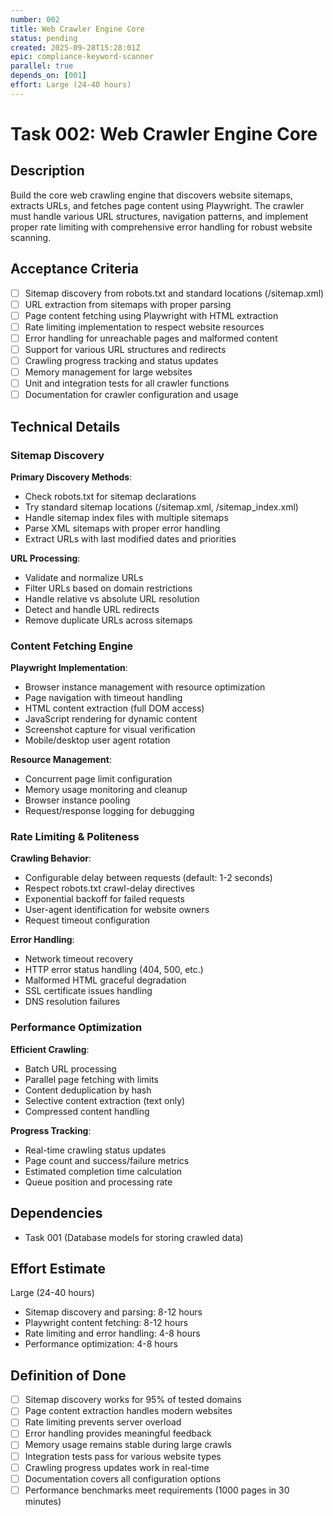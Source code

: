 ```yaml
---
number: 002
title: Web Crawler Engine Core
status: pending
created: 2025-09-28T15:28:01Z
epic: compliance-keyword-scanner
parallel: true
depends_on: [001]
effort: Large (24-40 hours)
---
```


# Task 002: Web Crawler Engine Core

## Description

Build the core web crawling engine that discovers website sitemaps, extracts URLs, and fetches page content using Playwright. The crawler must handle various URL structures, navigation patterns, and implement proper rate limiting with comprehensive error handling for robust website scanning.

## Acceptance Criteria

- [ ] Sitemap discovery from robots.txt and standard locations (/sitemap.xml)
- [ ] URL extraction from sitemaps with proper parsing
- [ ] Page content fetching using Playwright with HTML extraction
- [ ] Rate limiting implementation to respect website resources
- [ ] Error handling for unreachable pages and malformed content
- [ ] Support for various URL structures and redirects
- [ ] Crawling progress tracking and status updates
- [ ] Memory management for large websites
- [ ] Unit and integration tests for all crawler functions
- [ ] Documentation for crawler configuration and usage

## Technical Details

### Sitemap Discovery

**Primary Discovery Methods**:
- Check robots.txt for sitemap declarations
- Try standard sitemap locations (/sitemap.xml, /sitemap_index.xml)
- Handle sitemap index files with multiple sitemaps
- Parse XML sitemaps with proper error handling
- Extract URLs with last modified dates and priorities

**URL Processing**:
- Validate and normalize URLs
- Filter URLs based on domain restrictions
- Handle relative vs absolute URL resolution
- Detect and handle URL redirects
- Remove duplicate URLs across sitemaps

### Content Fetching Engine

**Playwright Implementation**:
- Browser instance management with resource optimization
- Page navigation with timeout handling
- HTML content extraction (full DOM access)
- JavaScript rendering for dynamic content
- Screenshot capture for visual verification
- Mobile/desktop user agent rotation

**Resource Management**:
- Concurrent page limit configuration
- Memory usage monitoring and cleanup
- Browser instance pooling
- Request/response logging for debugging

### Rate Limiting & Politeness

**Crawling Behavior**:
- Configurable delay between requests (default: 1-2 seconds)
- Respect robots.txt crawl-delay directives
- Exponential backoff for failed requests
- User-agent identification for website owners
- Request timeout configuration

**Error Handling**:
- Network timeout recovery
- HTTP error status handling (404, 500, etc.)
- Malformed HTML graceful degradation
- SSL certificate issues handling
- DNS resolution failures

### Performance Optimization

**Efficient Crawling**:
- Batch URL processing
- Parallel page fetching with limits
- Content deduplication by hash
- Selective content extraction (text only)
- Compressed content handling

**Progress Tracking**:
- Real-time crawling status updates
- Page count and success/failure metrics
- Estimated completion time calculation
- Queue position and processing rate

## Dependencies

- Task 001 (Database models for storing crawled data)

## Effort Estimate

Large (24-40 hours)

- Sitemap discovery and parsing: 8-12 hours
- Playwright content fetching: 8-12 hours
- Rate limiting and error handling: 4-8 hours
- Performance optimization: 4-8 hours

## Definition of Done

- [ ] Sitemap discovery works for 95% of tested domains
- [ ] Page content extraction handles modern websites
- [ ] Rate limiting prevents server overload
- [ ] Error handling provides meaningful feedback
- [ ] Memory usage remains stable during large crawls
- [ ] Integration tests pass for various website types
- [ ] Crawling progress updates work in real-time
- [ ] Documentation covers all configuration options
- [ ] Performance benchmarks meet requirements (1000 pages in 30 minutes)
